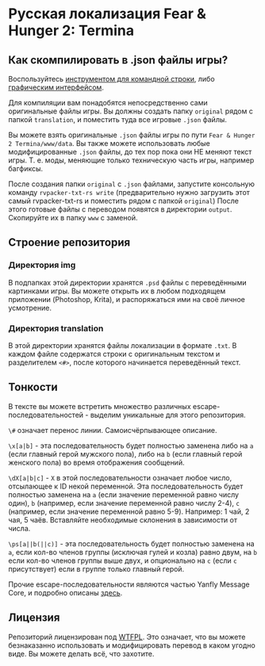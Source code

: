 # Русская локализация Fear & Hunger 2: Termina

## Как скомпилировать в .json файлы игры?

Воспользуйтесь [инструментом для командной строки](https://github.com/savannstm/rvpacker-txt-rs), либо [графическим интерфейсом](https://github.com/savannstm/rpgmtranslate).

Для компиляции вам понадобятся непосредственно сами оригинальные файлы игры. Вы должны создать папку `original` рядом с папкой `translation`, и поместить туда все игровые `.json` файлы.

Вы можете взять оригинальные `.json` файлы игры по пути `Fear & Hunger 2 Termina/www/data`. Вы также можете использовать любые модифицированные `.json` файлы, до тех пор пока они НЕ меняют текст игры. Т. е. моды, меняющие только техническую часть игры, например багфиксы.

После создания папки `original` с `.json` файлами, запустите консольную команду `rvpacker-txt-rs write` (предварительно нужно загрузить этот самый rvpacker-txt-rs и поместить рядом с папкой `original`)
После этого готовые файлы с переводом появятся в директории `output`. Скопируйте их в папку `www` с заменой.

## Строение репозитория

### Директория img

В подпапках этой директории хранятся `.psd` файлы с переведёнными картинками игры. Вы можете открыть их в любом подходящем приложении (Photoshop, Krita), и распоряжаться ими на своё личное усмотрение.

### Директория translation

В этой директории хранятся файлы локализации в формате `.txt`.
В каждом файле содержатся строки с оригинальным текстом и разделителем `<#>`, после которого начинается переведённый текст.

## Тонкости

В тексте вы можете встретить множество различных escape-последовательностей - выделим уникальные для этого репозитория.

`\#` означает перенос линии. Самоисчёрпывающее описание.

`\x[a|b]` - эта последовательность будет полностью заменена либо на `a` (если главный герой мужского пола), либо на `b` (если главный герой женского пола) во время отображения сообщений.

`\dX[a|b|c]` - `X` в этой последовательности означает любое число, отсылающее к ID некой переменной. Эта последовательность будет полностью заменена на `a` (если значение переменной равно числу один), `b` (например, если значение переменной равно числу 2-4), `c` (например, если значение переменной равно 5-9). Например: 1 чай, 2 чая, 5 чаёв. Вставляйте необходимые склонения в зависимости от числа.

`\ps[a||b(||c)]` - эта последовательность будет полностью заменена на `a`, если кол-во членов группы (исключая гулей и козла) равно двум, на `b` если кол-во членов группы выше двух, и опционально на `c` (если `c` присутствует) если в группе только главный герой.

Прочие escape-последовательности являются частью Yanfly Message Core, и подробно описаны [здесь](<http://www.yanfly.moe/wiki/Message_Core_(YEP)>).

## Лицензия

Репозиторий лицензирован под [WTFPL](http://www.wtfpl.net/).
Это означает, что вы можете безнаказанно использовать и модифицировать перевод в каком угодно виде. Вы можете делать всё, что захотите.
